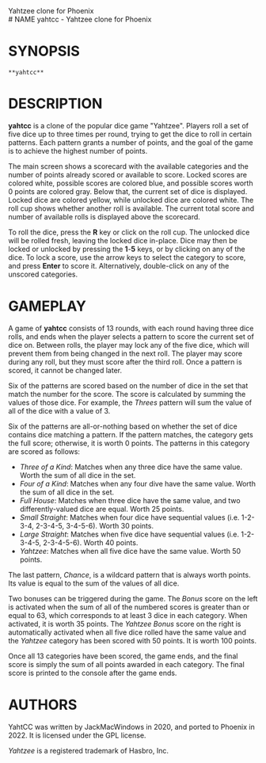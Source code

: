 <summary>Yahtzee clone for Phoenix</summary>
# NAME
    yahtcc - Yahtzee clone for Phoenix

# SYNOPSIS
    **yahtcc**

# DESCRIPTION
**yahtcc** is a clone of the popular dice game "Yahtzee". Players roll a set of
five dice up to three times per round, trying to get the dice to roll in
certain patterns. Each pattern grants a number of points, and the goal of the
game is to achieve the highest number of points.

The main screen shows a scorecard with the available categories and the number
of points already scored or available to score. Locked scores are colored white,
possible scores are colored blue, and possible scores worth 0 points are colored
gray. Below that, the current set of dice is displayed. Locked dice are colored
yellow, while unlocked dice are colored white. The roll cup shows whether
another roll is available. The current total score and number of available rolls
is displayed above the scorecard.

To roll the dice, press the **R** key or click on the roll cup. The unlocked
dice will be rolled fresh, leaving the locked dice in-place. Dice may then be
locked or unlocked by pressing the **1**-**5** keys, or by clicking on any of
the dice. To lock a score, use the arrow keys to select the category to score,
and press **Enter** to score it. Alternatively, double-click on any of the
unscored categories.

# GAMEPLAY
A game of **yahtcc** consists of 13 rounds, with each round having three dice
rolls, and ends when the player selects a pattern to score the current set of
dice on. Between rolls, the player may lock any of the five dice, which will
prevent them from being changed in the next roll. The player may score during
any roll, but they must score after the third roll. Once a pattern is scored, it
cannot be changed later.

Six of the patterns are scored based on the number of dice in the set that match
the number for the score. The score is calculated by summing the values of those
dice. For example, the *Threes* pattern will sum the value of all of the dice
with a value of 3.

Six of the patterns are all-or-nothing based on whether the set of dice contains
dice matching a pattern. If the pattern matches, the category gets the full score; otherwise, it is worth 0 points. The patterns in this category are scored as follows:

- *Three of a Kind*: Matches when any three dice have the same value. Worth
the sum of all dice in the set.
- *Four of a Kind*: Matches when any four dive have the same value. Worth
the sum of all dice in the set.
- *Full House*: Matches when three dice have the same value, and two differently-valued dice are equal. Worth 25 points.
- *Small Straight*: Matches when four dice have sequential values (i.e. 1-2-3-4,
2-3-4-5, 3-4-5-6). Worth 30 points.
- *Large Straight*: Matches when five dice have sequential values (i.e.
1-2-3-4-5, 2-3-4-5-6). Worth 40 points.
- *Yahtzee*: Matches when all five dice have the same value. Worth 50 points.

The last pattern, *Chance*, is a wildcard pattern that is always worth points.
Its value is equal to the sum of the values of all dice.

Two bonuses can be triggered during the game. The *Bonus* score on the left is
activated when the sum of all of the numbered scores is greater than or equal to
63, which corresponds to at least 3 dice in each category. When activated, it is
worth 35 points. The *Yahtzee Bonus* score on the right is automatically
activated when all five dice rolled have the same value and the *Yahtzee*
category has been scored with 50 points. It is worth 100 points.

Once all 13 categories have been scored, the game ends, and the final score is
simply the sum of all points awarded in each category. The final score is
printed to the console after the game ends.

# AUTHORS
YahtCC was written by JackMacWindows in 2020, and ported to Phoenix in 2022. It is licensed under the GPL license.

*Yahtzee* is a registered trademark of Hasbro, Inc.
